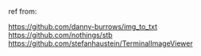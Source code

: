 ref from:

https://github.com/danny-burrows/img_to_txt
https://github.com/nothings/stb
https://github.com/stefanhaustein/TerminalImageViewer
